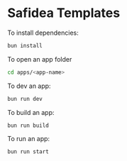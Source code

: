 # Safidea Templates

To install dependencies:

```bash
bun install
```

To open an app folder

```bash
cd apps/<app-name>
```

To dev an app:

```bash
bun run dev
```

To build an app:

```bash
bun run build
```

To run an app:

```bash
bun run start
```
